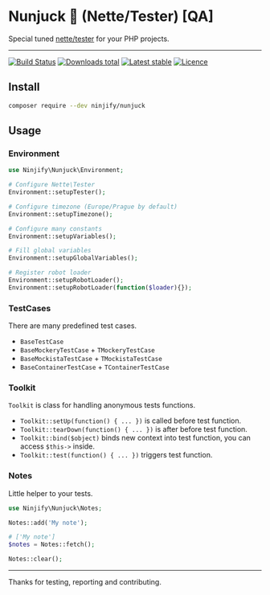 # Nunjuck :muscle: (Nette/Tester) [QA] 

Special tuned [nette/tester](https://github.com/nette/tester) for your PHP projects.

-----

[![Build Status](https://img.shields.io/travis/ninjify/nunjuck.svg?style=flat-square)](https://travis-ci.org/ninjify/nunjuck)
[![Downloads total](https://img.shields.io/packagist/dt/ninjify/nunjuck.svg?style=flat-square)](https://packagist.org/packages/ninjify/nunjuck)
[![Latest stable](https://img.shields.io/packagist/v/ninjify/nunjuck.svg?style=flat-square)](https://packagist.org/packages/ninjify/nunjuck)
[![Licence](https://img.shields.io/packagist/l/ninjify/nunjuck.svg?style=flat-square)](https://packagist.org/packages/ninjify/nunjuck)

## Install

```bash
composer require --dev ninjify/nunjuck
```

## Usage

### Environment

```php
use Ninjify\Nunjuck\Environment;

# Configure Nette\Tester
Environment::setupTester();

# Configure timezone (Europe/Prague by default)
Environment::setupTimezone();

# Configure many constants
Environment::setupVariables();

# Fill global variables
Environment::setupGlobalVariables();

# Register robot loader
Environment::setupRobotLoader();
Environment::setupRobotLoader(function($loader){});
```

### TestCases

There are many predefined test cases.

- `BaseTestCase`
- `BaseMockeryTestCase` + `TMockeryTestCase`
- `BaseMockistaTestCase` + `TMockistaTestCase`
- `BaseContainerTestCase` + `TContainerTestCase`

### Toolkit

`Toolkit` is class for handling anonymous tests functions.

- `Toolkit::setUp(function() { ... })` is called before test function.
- `Toolkit::tearDown(function() { ... })` is after before test function.
- `Toolkit::bind($object)` binds new context into test function, you can access `$this->` inside.
- `Toolkit::test(function() { ... })` triggers test function.

### Notes

Little helper to your tests.

```php
use Ninjify\Nunjuck\Notes;

Notes::add('My note');

# ['My note']
$notes = Notes::fetch(); 

Notes::clear();
```

---------------

Thanks for testing, reporting and contributing.
